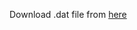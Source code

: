 Download .dat file from [here](https://drive.google.com/file/d/1YTf9Z-ljU0njub1KBGaxC2agOO6gl__1/view?usp=sharing)

